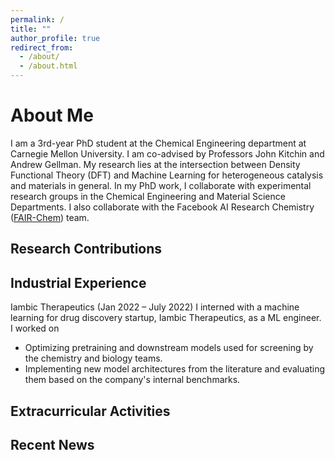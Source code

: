 ```yaml
---
permalink: /
title: ""
author_profile: true
redirect_from: 
  - /about/
  - /about.html
---
```




About Me
======
I am a 3rd-year PhD student at the Chemical Engineering department at Carnegie Mellon University. I am co-advised by Professors John Kitchin and Andrew Gellman. My research lies at the intersection between Density Functional Theory (DFT) and Machine Learning for heterogeneous catalysis and materials in general. In my PhD work, I collaborate with experimental research groups in the Chemical Engineering and Material Science Departments. I also collaborate with the Facebook AI Research Chemistry ([FAIR-Chem](https://fair-chem.github.io/)) team. 

Research Contributions
------

Industrial Experience
------
Iambic Therapeutics (Jan 2022 – July 2022)
I interned with a machine learning for drug discovery startup, Iambic Therapeutics, as a ML engineer. I worked on 
- Optimizing pretraining and downstream models used for screening by the chemistry and biology teams.
- Implementing new model architectures from the literature and evaluating them based on the company's internal benchmarks.
  
Extracurricular Activities
------

Recent News
------


